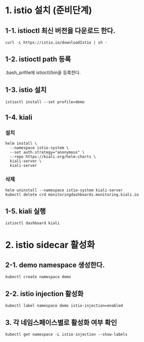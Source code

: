 
# 1. istio 설치 (준비단계)

## 1-1. istioctl 최신 버전을 다운로드 한다.
```
curl -L https://istio.io/downloadIstio | sh -
```
## 1-2. istioctl path 등록
.bash_prifile에 istioctl/bin을 등록한다.

## 1-3. istio 설치
```
istioctl install --set profile=demo
```

## 1-4. kiali
### 설치
```
helm install \
  --namespace istio-system \
  --set auth.strategy="anonymous" \
  --repo https://kiali.org/helm-charts \
  kiali-server \
  kiali-server
```

### 삭제
```
helm uninstall --namespace istio-system kiali-server
kubectl delete crd monitoringdashboards.monitoring.kiali.io
```

## 1-5. kiali 실행
```
istioctl dashboard kiali
```


# 2. istio sidecar 활성화

## 2-1. demo namespace 생성한다.
```
kubectl create namespace demo
```

## 2-2. istio injection  활성화 
```
kubectl label namespace demo istio-injection=enabled
```
## 3. 각 네임스페이스별로 활성화 여부 확인 
```
kubectl get namespace -L istio-injection --show-labels
```
